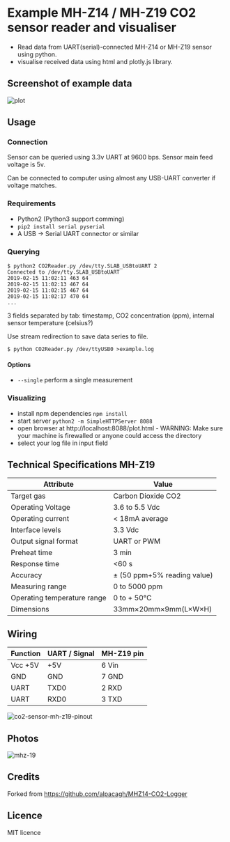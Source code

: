 # Example MH-Z14 / MH-Z19 CO2 sensor reader and visualiser

* Read data from UART(serial)-connected MH-Z14 or MH-Z19 sensor using python.
* visualise received data using html and plotly.js library.

## Screenshot of example data

![plot](https://user-images.githubusercontent.com/862951/52826593-a98a5400-3115-11e9-868a-72a763b6d587.jpg)

## Usage

### Connection

Sensor can be queried using 3.3v UART at 9600 bps. Sensor main feed voltage is 5v.

Can be connected to computer using almost any USB-UART converter if voltage matches.

### Requirements

- Python2 (Python3 support comming)
- `pip2 install serial pyserial`
- A USB -> Serial UART connector or similar

### Querying

```
$ python2 CO2Reader.py /dev/tty.SLAB_USBtoUART 2
Connected to /dev/tty.SLAB_USBtoUART
2019-02-15 11:02:11	463	64
2019-02-15 11:02:13	467	64
2019-02-15 11:02:15	467	64
2019-02-15 11:02:17	470	64
...
```
3 fields separated by tab: timestamp, CO2 concentration (ppm), internal sensor temperature (celsius?)
 
Use stream redirection to save data series to file.

`$ python CO2Reader.py /dev/ttyUSB0 >example.log`

#### Options

- `--single` perform a single measurement

### Visualizing

* install npm dependencies `npm install`
* start server `python2 -m SimpleHTTPServer 8088`
* open browser at http://localhost:8088/plot.html - WARNING: Make sure your machine is firewalled or anyone could access the directory
* select your log file in input field

## Technical Specifications MH-Z19


|          Attribute          |            Value            |
|-----------------------------|-----------------------------|
| Target gas                  | Carbon Dioxide CO2          |
| Operating Voltage           | 3.6 to 5.5 Vdc              |
| Operating current           | < 18mA average              |
| Interface levels            | 3.3 Vdc                     |
| Output signal format        | UART or PWM                 |
| Preheat time                | 3 min                       |
| Response time               | <60 s                       |
| Accuracy                    | ± (50 ppm+5% reading value) |
| Measuring range             | 0 to 5000 ppm               |
| Operating temperature range | 0 to + 50°C                 |
| Dimensions                  | 33mm×20mm×9mm(L×W×H)        |


## Wiring

| Function | UART / Signal | MH-Z19 pin |
|----------|---------------|------------|
| Vcc +5V  | +5V           | 6 Vin      |
| GND      | GND           | 7 GND      |
| UART     | TXD0          | 2 RXD      |
| UART     | RXD0          | 3 TXD      |

![co2-sensor-mh-z19-pinout](https://user-images.githubusercontent.com/862951/52826907-c7a48400-3116-11e9-9c2e-c5fde2cf8f1d.jpg)

## Photos

![mhz-19](https://user-images.githubusercontent.com/862951/52826018-38e23800-3113-11e9-92f3-18c99c902ae5.jpg)

## Credits

Forked from https://github.com/alpacagh/MHZ14-CO2-Logger

## Licence

MIT licence
